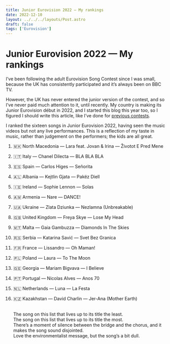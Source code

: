 ```yaml
---
title: Junior Eurovision 2022 — My rankings
date: 2022-12-10
layout: ../../../layouts/Post.astro
draft: false
tags: ['Eurovision']
---
```


# Junior Eurovision 2022 — My rankings

I’ve been following the adult Eurovision Song Contest since I was small, because the UK has consistently participated and it’s always been on BBC TV.

However, the UK has never entered the junior version of the contest, and so I’ve never paid much attention to it, until recently. My country is making its Junior Eurovision début in 2022, and I started this blog this year too, so I figured I should write this article, like I’ve done for [previous contests](tags/eurovision/).

I ranked the sixteen songs in Junior Eurovision 2022, having seen the music videos but not any live performances. This is a reflection of my taste in music, rather than judgement on the performers; the kids are all great.

1. 🇲🇰 North Macedonia — Lara feat. Jovan & Irina — <span lang="mk">Životot E Pred Mene</span>
1. 🇮🇹 Italy — Chanel Dilecta — <span lang="it">BLA BLA BLA</span>
1. 🇪🇸 Spain — Carlos Higes — <span lang="es">Señorita</span>
1. 🇦🇱 Albania — Kejtlin Gjata — <span lang="sq">Pakëz Diell</span>
1. 🇮🇪 Ireland — Sophie Lennon — <span lang="ga">Solas</span>
1. 🇦🇲 Armenia — Nare — <span lang="en">DANCE!</span>
1. 🇺🇦 Ukraine — Zlata Dziunka — <span lang="uk">Nezlamna</span> (Unbreakable)
1. 🇬🇧 United Kingdom — Freya Skye — <span lang="en">Lose My Head</span>
1. 🇲🇹 Malta — Gaia Gambuzza — <span lang="en">Diamonds In The Skies</span>
1. 🇷🇸 Serbia — Katarina Savić — <span lang="sr">Svet Bez Granica</span>
1. 🇫🇷 France — Lissandro — <span lang="fr">Oh Maman!</span>
1. 🇵🇱 Poland — Laura — <span lang="en">To The Moon</span>
1. 🇬🇪 Georgia — Mariam Bigvava — <span lang="en">I Believe</span>
1. 🇵🇹 Portugal — Nicolas Alves — <span lang="pt">Anos 70</span>
1. 🇳🇱 Netherlands — Luna — <span lang="it">La Festa</span>
1. 🇰🇿 Kazakhstan — David Charlin — <span lang="kk">Jer-Ana</span> (Mother Earth)

   <br>The song on this list that lives up to its title the least.
   <br>The song on this list that lives up to its title the most.
   <br>There’s a moment of silence between the bridge and the chorus, and it makes the song sound disjointed.
   <br>Love the environmentalist message, but the song’s a bit dull.
